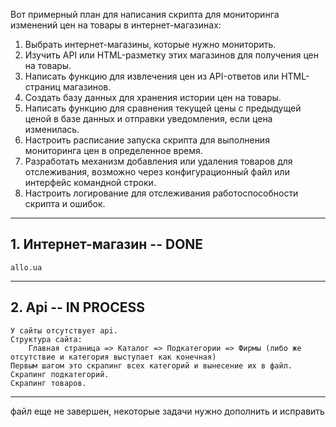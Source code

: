 Вот примерный план для написания скрипта для мониторинга изменений цен на товары в интернет-магазинах:

1) Выбрать интернет-магазины, которые нужно мониторить.
1) Изучить API или HTML-разметку этих магазинов для получения цен на товары.
1) Написать функцию для извлечения цен из API-ответов или HTML-страниц магазинов.
1) Создать базу данных для хранения истории цен на товары.
1) Написать функцию для сравнения текущей цены с предыдущей ценой в базе данных и отправки уведомления, если цена изменилась.
1) Настроить расписание запуска скрипта для выполнения мониторинга цен в определенное время.
1) Разработать механизм добавления или удаления товаров для отслеживания, возможно через конфигурационный файл или интерфейс командной строки.
1) Настроить логирование для отслеживания работоспособности скрипта и ошибок.

----- 

## 1. Интернет-магазин -- DONE
    allo.ua

-----

## 2. Api -- IN PROCESS
    У сайты отсутствует api.
    Структура сайта: 
        Главная страница => Каталог => Подкатегории => Фирмы (либо же отсутствие и категория выступает как конечная)
    Первым шагом это скрапинг всех категорий и вынесение их в файл.
    Скрапинг подкатегорий.
    Скрапинг товаров.
-----

файл еще не завершен, некоторые задачи нужно дополнить и исправить